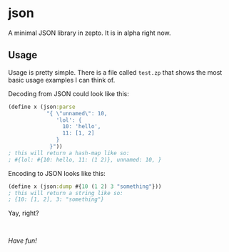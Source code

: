 # json

A minimal JSON library in zepto. It is in alpha right now.

## Usage

Usage is pretty simple. There is a file called `test.zp` that shows
the most basic usage examples I can think of.

Decoding from JSON could look like this:
```clojure
(define x (json:parse
            "{ \"unnamed\": 10,
               'lol': {
                 10: 'hello',
                 11: [1, 2]
               }
             }"))
; this will return a hash-map like so:
; #{lol: #{10: hello, 11: (1 2)}, unnamed: 10, }
```

Encoding to JSON looks like this:
```clojure
(define x (json:dump #{10 (1 2) 3 "something"}))
; this will return a string like so:
; {10: [1, 2], 3: "something"}
```

Yay, right?

<br/>

*Have fun!*
